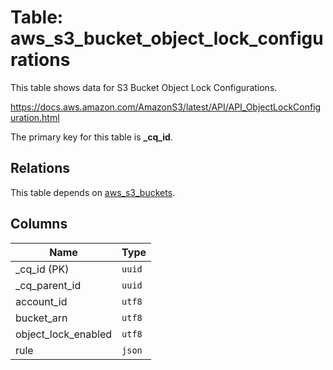 # Table: aws_s3_bucket_object_lock_configurations

This table shows data for S3 Bucket Object Lock Configurations.

https://docs.aws.amazon.com/AmazonS3/latest/API/API_ObjectLockConfiguration.html

The primary key for this table is **_cq_id**.

## Relations

This table depends on [aws_s3_buckets](aws_s3_buckets.md).

## Columns

| Name          | Type          |
| ------------- | ------------- |
|_cq_id (PK)|`uuid`|
|_cq_parent_id|`uuid`|
|account_id|`utf8`|
|bucket_arn|`utf8`|
|object_lock_enabled|`utf8`|
|rule|`json`|